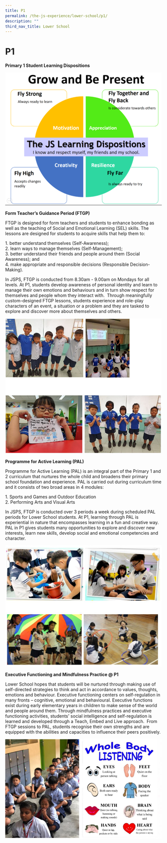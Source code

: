 ```yaml
---
title: P1
permalink: /the-js-experience/lower-school/p1/
description: ""
third_nav_title: Lower School
---
```

# **P1**

**Primary 1 Student Learning Dispositions**

![](/images/lower%20primary%202.png)

**Form Teacher’s Guidance Period (FTGP)**

FTGP is designed for form teachers and students to enhance bonding as well as the teaching of Social and Emotional Learning (SEL) skills. The lessons are designed for students to acquire skills that help them to:

1\. better understand themselves (Self-Awareness);   
2\. learn ways to manage themselves (Self-Management);    
3\. better understand their friends and people around them (Social Awareness); and     
4\. make appropriate and responsible decisions (Responsible Decision-Making).

In JSPS, FTGP is conducted from 8.30am - 9.00am on Mondays for all levels. At P1, students develop awareness of personal identity and learn to manage their own emotions and behaviours and in turn show respect for themselves and people whom they interact with.  Through meaningfully custom-designed FTGP lessons, students experience and role-play characters of an event, a situation or a problem and they are tasked to explore and discover more about themselves and others.

![](/images/p1.jpg)


**Programme for Active Learning (PAL)**

Programme for Active Learning (PAL) is an integral part of the Primary 1 and 2 curriculum that nurtures the whole child and broadens their primary school foundation and experience. PAL is carried out during curriculum time and it consists of two broad areas in 4 modules:

1\. Sports and Games and Outdoor Education   
2\. Performing Arts and Visual Arts

In JSPS, FTGP is conducted over 3 periods a week during scheduled PAL periods for Lower School students. At P1, learning through PAL is experiential in nature that encompasses learning in a fun and creative way. PAL in P1 gives students many opportunities to explore and discover new interests, learn new skills, develop social and emotional competencies and character.

![](/images/p1-1.jpg)

**Executive Functioning and Mindfulness Practice @ P1**  

Lower School hopes that students will be nurtured through making use of self-directed strategies to think and act in accordance to values, thoughts, emotions and behaviour. Executive functioning centers on self-regulation in many fronts – cognitive, emotional and behavioural. Executive functions exist during early elementary years in children to make sense of the world and people around them. Through mindfulness practices and executive functioning activities, students' social intelligence and self-regulation is learned and developed through a Teach, Embed and Live approach.  From FTGP sessions to PAL, students recognise their own strengths and are equipped with the abilities and capacities to influence their peers positively.

![](/images/p1-2.jpg)